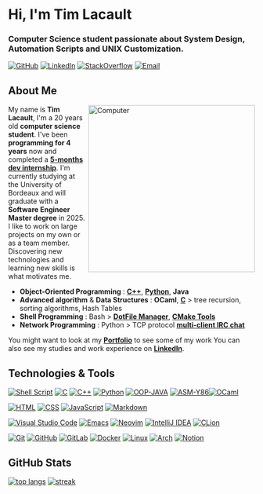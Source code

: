 # Hi, I'm Tim Lacault
### Computer Science student passionate about System Design,<br>Automation Scripts and UNIX Customization.

[![GitHub](https://img.shields.io/badge/GitHub-%23121011.svg?style=for-the-badge&logo=github&logoColor=2E3440&color=2E3440&labelColor=ECEFF4)](https://github.com/TLacault) [![LinkedIn](https://img.shields.io/badge/LinkedIn-%230077B5.svg?style=for-the-badge&logo=linkedin&logoColor=2E3440&color=2E3440&labelColor=ECEFF4)](https://www.linkedin.com/in/tim-lacault/?locale=en_US) [![StackOverflow](https://img.shields.io/badge/StackOverflow-%23FE7A16.svg?style=for-the-badge&logo=stackoverflow&logoColor=2E3440&color=2E3440&labelColor=ECEFF4)](https://stackoverflow.com/users/15234695) [![Email](https://img.shields.io/badge/Email-%23D14836.svg?style=for-the-badge&logo=mail.ru&logoColor=2E3440&color=2E3440&labelColor=ECEFF4)](mailto:contact@dev-tlacault.eu?)


## About Me
<img src="https://raw.githubusercontent.com/MicaelliMedeiros/micaellimedeiros/master/image/computer-illustration.png"
min-width="340px" max-width="400px" width="340px" align="right" alt="Computer">

My name is **Tim Lacault**, I'm a 20 years old **computer science student**.
I've been **programming for 4 years** now and completed a **[5-months dev internship](https://github.com/TLacault/dev_internship)**.
I'm currently studying at the University of Bordeaux and will graduate with a **Software Engineer Master degree** in 2025.
I like to work on large projects on my own or as a team member.
Discovering new technologies and learning new skills is what motivates me.

* **Object-Oriented Programming** : **[C++](https://github.com/TLacault/cpp)**, **[Python](https://github.com/TLacault/python)**, **Java**
* **Advanced algorithm** & **Data Structures** : **OCaml**, **[C](https://github.com/TLacault/c)** > tree recursion, sorting algorithms, Hash Tables
* **Shell Programming** : Bash > **[DotFile Manager](https://github.com/TLacault/dotfile-manager)**, **[CMake Tools](https://github.com/TLacault/make-tools)**
* **Network Programming** : Python > TCP protocol **[multi-client IRC chat](https://github.com/TLacault/IRC-Cord)**

You might want to look at my **[Portfolio](https://tim-lacault.emi.u-bordeaux.fr/)** to see some of my work
You can also see my studies and work experience on **[LinkedIn](https://www.linkedin.com/in/tim-lacault/?locale=en_US)**.

## Technologies & Tools

[![Shell Script](https://img.shields.io/badge/shell_script-%23121011.svg?style=for-the-badge&logo=gnu-bash&logoColor=2E3440&color=2E3440&labelColor=ECEFF4)](https://github.com/TLacault/dotfile-manager) [![C](https://img.shields.io/badge/c-%2300599C.svg?style=for-the-badge&logo=c&logoColor=2E3440&color=2E3440&labelColor=ECEFF4)](https://github.com/TLacault/c) [![C++](https://img.shields.io/badge/c++-%2300599C.svg?style=for-the-badge&logo=c%2B%2B&logoColor=2E3440&color=2E3440&labelColor=ECEFF4)](https://github.com/TLacault/cpp) [![Python](https://img.shields.io/badge/python-3670A0?style=for-the-badge&logo=python&logoColor=2E3440&color=2E3440&labelColor=ECEFF4)](https://github.com/TLacault/python) [![OOP-JAVA](https://img.shields.io/badge/OOP-JAVA-2E3440?style=for-the-badge&labelColor=ECEFF4)](https://example.com/) [![ASM-Y86](https://img.shields.io/badge/ASM-Y86-2E3440?style=for-the-badge&labelColor=ECEFF4)](https://example.com/)[![OCaml](https://img.shields.io/badge/OCaml-%23EC6813.svg?style=for-the-badge&logo=ocaml&logoColor=2E3440&color=2E3440&labelColor=ECEFF4)](https://ocaml.org/)

[![HTML](https://img.shields.io/badge/HTML-%23E34F26.svg?style=for-the-badge&logo=html5&logoColor=2E3440&color=2E3440&labelColor=ECEFF4)](https://developer.mozilla.org/en-US/docs/Web/HTML) [![CSS](https://img.shields.io/badge/CSS-%231572B6.svg?style=for-the-badge&logo=css3&logoColor=2E3440&color=2E3440&labelColor=ECEFF4)](https://developer.mozilla.org/en-US/docs/Web/CSS) [![JavaScript](https://img.shields.io/badge/JavaScript-%23F7DF1E.svg?style=for-the-badge&logo=javascript&logoColor=2E3440&color=2E3440&labelColor=ECEFF4)](https://developer.mozilla.org/en-US/docs/Web/JavaScript) [![Markdown](https://img.shields.io/badge/markdown-%23000000.svg?style=for-the-badge&logo=markdown&logoColor=2E3440&color=2E3440&labelColor=ECEFF4)](https://www.markdownguide.org/)

[![Visual Studio Code](https://img.shields.io/badge/Visual%20Studio%20Code-0078d7.svg?style=for-the-badge&logo=visual-studio-code&logoColor=2E3440&color=2E3440&labelColor=ECEFF4)](https://code.visualstudio.com/) [![Emacs](https://img.shields.io/badge/Emacs-%237F5AB6.svg?&style=for-the-badge&logo=gnu-emacs&logoColor=2E3440&color=2E3440&labelColor=ECEFF4)](https://www.gnu.org/software/emacs/) [![Neovim](https://img.shields.io/badge/NeoVim-%2357A143.svg?&style=for-the-badge&logo=neovim&logoColor=2E3440&color=2E3440&labelColor=ECEFF4)](https://neovim.io/) [![IntelliJ IDEA](https://img.shields.io/badge/IntelliJ_IDEA-%23000000.svg?style=for-the-badge&logo=intellij-idea&logoColor=2E3440&color=2E3440&labelColor=ECEFF4)](https://www.jetbrains.com/idea/) [![CLion](https://img.shields.io/badge/CLion-black?style=for-the-badge&logo=clion&logoColor=2E3440&color=2E3440&labelColor=ECEFF4)](https://www.jetbrains.com/fr-fr/clion/)

[![Git](https://img.shields.io/badge/git-%23F05033.svg?style=for-the-badge&logo=git&logoColor=2E3440&color=2E3440&labelColor=ECEFF4)](https://git-scm.com/) [![GitHub](https://img.shields.io/badge/github-%23121011.svg?style=for-the-badge&logo=github&logoColor=2E3440&color=2E3440&labelColor=ECEFF4)](https://github.com/TLacault) [![GitLab](https://img.shields.io/badge/GitLab-%23181717.svg?style=for-the-badge&logo=gitlab&logoColor=2E3440&color=2E3440&labelColor=ECEFF4)](https://gitlab.com/) [![Docker](https://img.shields.io/badge/docker-%230db7ed.svg?style=for-the-badge&logo=docker&logoColor=2E3440&color=2E3440&labelColor=ECEFF4)](https://www.docker.com/) [![Linux](https://img.shields.io/badge/Linux-FCC624?style=for-the-badge&logo=linux&logoColor=2E3440&color=2E3440&labelColor=ECEFF4)](https://www.linux.org/) [![Arch](https://img.shields.io/badge/Arch%20Linux-1793D1?logo=arch-linux&logoColor=2E3440&style=for-the-badge&color=2E3440&labelColor=ECEFF4)](https://archlinux.org/) [![Notion](https://img.shields.io/badge/Notion-%23000000.svg?style=for-the-badge&logo=notion&logoColor=2E3440&color=2E3440&labelColor=ECEFF4)](https://www.notion.so/)

## GitHub Stats

[![top langs](https://github-readme-stats.vercel.app/api/top-langs/?username=tlacault&theme=nord&hide_border=false&include_all_commits=true&count_private=true&langs_count=6&layout=compact)](https://github.com/TLacault) [![streak](https://github-readme-streak-stats.herokuapp.com/?user=tlacault&theme=nord&hide_border=false)](https://github.com/TLacault)
